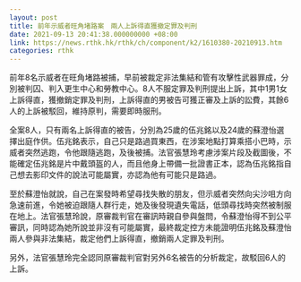 ```yaml
---
layout: post
title: 前年示威者旺角堵路案　兩人上訴得直獲撤定罪及判刑
date: 2021-09-13 20:41:38.000000000 +08:00
link: https://news.rthk.hk/rthk/ch/component/k2/1610380-20210913.htm
categories: rthk
---
```


前年8名示威者在旺角堵路被捕，早前被裁定非法集結和管有攻擊性武器罪成，分別被判囚、判入更生中心和勞教中心。8人不服定罪及判刑提出上訴，其中1男1女上訴得直，獲撤銷定罪及判刑，上訴得直的男被告可獲正審及上訴的訟費，其餘6人的上訴被駁回，維持原判，需要即時服刑。

全案8人，只有兩名上訴得直的被告，分別為25歲的伍兆銘以及24歲的蘇澄怡選擇出庭作供。伍兆銘表示，自己只是路過買東西，在涉案地點打算乘搭小巴時，示威者突然逃跑，令他跟隨逃跑，及後被捕。法官張慧玲考慮涉案片段及截圖後，不能確定伍兆銘是片中戴頭盔的人，而且他身上帶備一批證書正本，認為伍兆銘指自己想去影印文件的說法可能屬實，亦認為他有可能只是路過。

至於蘇澄怡就說，自己在案發時希望尋找失散的朋友，但示威者突然向尖沙咀方向急速前進，令她被迫跟隨人群行走，她及後發現遺失電話，低頭尋找時突然被制服在地上。法官張慧玲說，原審裁判官在審訊時親自參與盤問，令蘇澄怡得不到公平審訊，同時認為她所說並非沒有可能屬實，最終裁定控方未能證明伍兆銘及蘇澄怡兩人參與非法集結，裁定他們上訴得直，撤銷兩人定罪及判刑。

另外，法官張慧玲完全認同原審裁判官對另外6名被告的分析裁定，故駁回6人的上訴。

